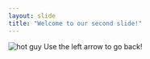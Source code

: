 ```yaml
---
layout: slide
title: "Welcome to our second slide!"
---
```

![hot guy](https://www.google.com/url?sa=i&url=https%3A%2F%2Fwww.wired.co.uk%2Farticle%2Fnft-memes-2010s&psig=AOvVaw131wYlOvHhPAPHF3SpWteJ&ust=1643667202923000&source=images&cd=vfe&ved=0CAsQjRxqFwoTCMiApNK_2vUCFQAAAAAdAAAAABAD)
Use the left arrow to go back!
